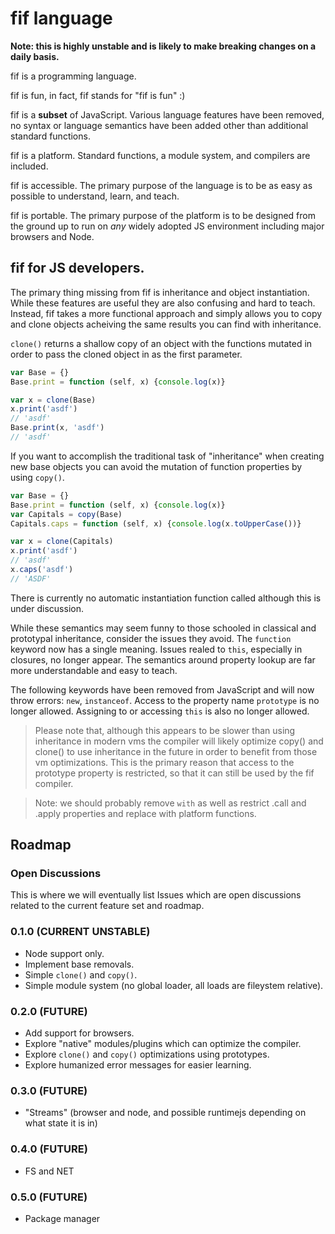 # fif language

**Note: this is highly unstable and is likely to make breaking changes on a daily basis.**

fif is a programming language.

fif is fun, in fact, fif stands for "fif is fun" :)

fif is a **subset** of JavaScript. Various language features have been removed, no syntax or language semantics have been added other than additional standard functions.

fif is a platform. Standard functions, a module system, and compilers are included.

fif is accessible. The primary purpose of the language is to be as easy as possible to understand, learn, and teach.

fif is portable. The primary purpose of the platform is to be designed from the ground up to run on *any* widely adopted JS environment including major browsers and Node.

## fif for JS developers.

The primary thing missing from fif is inheritance and object instantiation. While these features are useful they are also confusing and hard to teach. Instead, fif takes a more functional approach and simply allows you to copy and clone objects acheiving the same results you can find with inheritance.

`clone()` returns a shallow copy of an object with the functions mutated in order to pass the cloned object in as the first parameter.

```javascript
var Base = {}
Base.print = function (self, x) {console.log(x)}

var x = clone(Base)
x.print('asdf')
// 'asdf'
Base.print(x, 'asdf')
// 'asdf'
```

If you want to accomplish the traditional task of "inheritance" when creating new base objects you can avoid the mutation of function properties by using `copy()`.

```javascript
var Base = {}
Base.print = function (self, x) {console.log(x)}
var Capitals = copy(Base)
Capitals.caps = function (self, x) {console.log(x.toUpperCase())}

var x = clone(Capitals)
x.print('asdf')
// 'asdf'
x.caps('asdf')
// 'ASDF'
```

There is currently no automatic instantiation function called although this is under discussion.

While these semantics may seem funny to those schooled in classical and prototypal inheritance, consider the issues they avoid. The `function` keyword now has a single meaning. Issues realed to `this`, especially in closures, no longer appear. The semantics around property lookup are far more understandable and easy to teach.

The following keywords have been removed from JavaScript and will now throw errors: `new`, `instanceof`. Access to the property name `prototype` is no longer allowed. Assigning to or accessing `this` is also no longer allowed.

> Please note that, although this appears to be slower than using inheritance in modern vms the compiler will likely optimize copy() and clone() to use inheritance in the future in order to benefit from those vm optimizations. This is the primary reason that access to the prototype property is restricted, so that it can still be used by the fif compiler.

> Note: we should probably remove `with` as well as restrict .call and .apply properties and replace with platform functions.

## Roadmap

### Open Discussions

This is where we will eventually list Issues which are open discussions related to the current feature set and roadmap.

### 0.1.0 (CURRENT UNSTABLE)

* Node support only.
* Implement base removals.
* Simple `clone()` and `copy()`.
* Simple module system (no global loader, all loads are fileystem relative).

### 0.2.0 (FUTURE)

* Add support for browsers.
* Explore "native" modules/plugins which can optimize the compiler.
* Explore `clone()` and `copy()` optimizations using prototypes.
* Explore humanized error messages for easier learning.

### 0.3.0 (FUTURE)

* "Streams" (browser and node, and possible runtimejs depending on what state it is in)

### 0.4.0 (FUTURE)

* FS and NET

### 0.5.0 (FUTURE)

* Package manager

